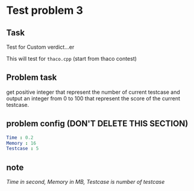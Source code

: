 # Test problem 3

## Task

Test for Custom verdict...er 

This will test for `thaco.cpp` (start from thaco contest)

## Problem task

get positive integer that represent the number of current testcase and output an integer from 0 to 100 that represent the score of the current testcase.

## problem config (DON'T DELETE THIS SECTION)

```yaml
Time : 0.2
Memory : 16
Testcase : 5
```

## note

_Time in second, Memory in MB, Testcase is number of testcase_